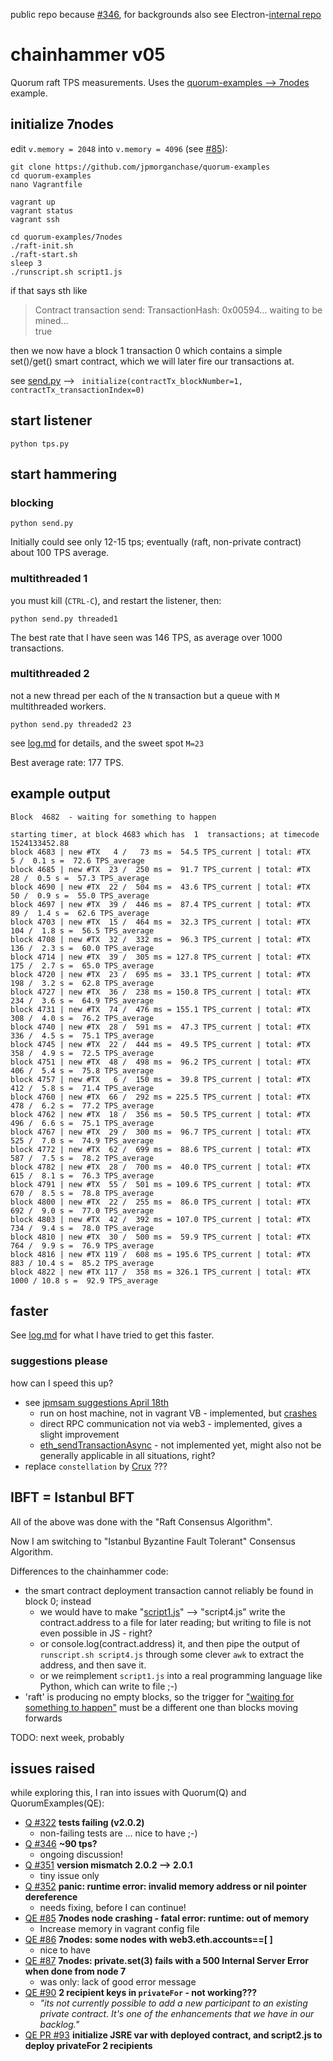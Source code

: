 public repo because [#346](https://github.com/jpmorganchase/quorum/issues/346), for backgrounds also see Electron-[internal repo](https://gitlab.com/electronDLT/training-material/blob/master/EEA/Quorum-consensus.md)
# chainhammer v05
Quorum raft TPS measurements. Uses the [quorum-examples --> 7nodes](https://github.com/jpmorganchase/quorum-examples/blob/master/examples/7nodes/README.md) example.

## initialize 7nodes

edit `v.memory = 2048` into `v.memory = 4096` (see [#85](https://github.com/jpmorganchase/quorum-examples/issues/85)):
```
git clone https://github.com/jpmorganchase/quorum-examples
cd quorum-examples
nano Vagrantfile
```

```
vagrant up
vagrant status
vagrant ssh
```

```
cd quorum-examples/7nodes
./raft-init.sh
./raft-start.sh
sleep 3
./runscript.sh script1.js
```
if that says sth like

> Contract transaction send: TransactionHash: 0x00594... waiting to be mined...  
> true

then we now have a block 1 transaction 0 which contains a simple set()/get() smart contract, which we will later fire our transactions at.

see [send.py](send.py) --> ` initialize(contractTx_blockNumber=1, contractTx_transactionIndex=0)`


## start listener

```
python tps.py
```

## start hammering

### blocking
```
python send.py
```

Initially could see only 12-15 tps; eventually (raft, non-private contract) about 100 TPS average.

### multithreaded 1

you must kill (`CTRL-C`), and restart the listener, then:

```
python send.py threaded1
```
 
The best rate that I have seen was 146 TPS, as average over 1000 transactions.


### multithreaded 2
not a new thread per each of the `N` transaction but a queue with `M` multithreaded workers. 

```
python send.py threaded2 23
```

see [log.md](log.md) for details, and the sweet spot `M=23`

Best average rate: 177 TPS.

## example output

```
Block  4682  - waiting for something to happen

starting timer, at block 4683 which has  1  transactions; at timecode 1524133452.88
block 4683 | new #TX   4 /   73 ms =  54.5 TPS_current | total: #TX    5 /  0.1 s =  72.6 TPS_average
block 4685 | new #TX  23 /  250 ms =  91.7 TPS_current | total: #TX   28 /  0.5 s =  57.3 TPS_average
block 4690 | new #TX  22 /  504 ms =  43.6 TPS_current | total: #TX   50 /  0.9 s =  55.0 TPS_average
block 4697 | new #TX  39 /  446 ms =  87.4 TPS_current | total: #TX   89 /  1.4 s =  62.6 TPS_average
block 4703 | new #TX  15 /  464 ms =  32.3 TPS_current | total: #TX  104 /  1.8 s =  56.5 TPS_average
block 4708 | new #TX  32 /  332 ms =  96.3 TPS_current | total: #TX  136 /  2.3 s =  60.0 TPS_average
block 4714 | new #TX  39 /  305 ms = 127.8 TPS_current | total: #TX  175 /  2.7 s =  65.0 TPS_average
block 4720 | new #TX  23 /  695 ms =  33.1 TPS_current | total: #TX  198 /  3.2 s =  62.8 TPS_average
block 4727 | new #TX  36 /  238 ms = 150.8 TPS_current | total: #TX  234 /  3.6 s =  64.9 TPS_average
block 4731 | new #TX  74 /  476 ms = 155.1 TPS_current | total: #TX  308 /  4.0 s =  76.2 TPS_average
block 4740 | new #TX  28 /  591 ms =  47.3 TPS_current | total: #TX  336 /  4.5 s =  75.1 TPS_average
block 4745 | new #TX  22 /  444 ms =  49.5 TPS_current | total: #TX  358 /  4.9 s =  72.5 TPS_average
block 4751 | new #TX  48 /  498 ms =  96.2 TPS_current | total: #TX  406 /  5.4 s =  75.8 TPS_average
block 4757 | new #TX   6 /  150 ms =  39.8 TPS_current | total: #TX  412 /  5.8 s =  71.4 TPS_average
block 4760 | new #TX  66 /  292 ms = 225.5 TPS_current | total: #TX  478 /  6.2 s =  77.2 TPS_average
block 4762 | new #TX  18 /  356 ms =  50.5 TPS_current | total: #TX  496 /  6.6 s =  75.1 TPS_average
block 4767 | new #TX  29 /  300 ms =  96.7 TPS_current | total: #TX  525 /  7.0 s =  74.9 TPS_average
block 4772 | new #TX  62 /  699 ms =  88.6 TPS_current | total: #TX  587 /  7.5 s =  78.2 TPS_average
block 4782 | new #TX  28 /  700 ms =  40.0 TPS_current | total: #TX  615 /  8.1 s =  76.3 TPS_average
block 4791 | new #TX  55 /  501 ms = 109.6 TPS_current | total: #TX  670 /  8.5 s =  78.8 TPS_average
block 4800 | new #TX  22 /  255 ms =  86.0 TPS_current | total: #TX  692 /  9.0 s =  77.0 TPS_average
block 4803 | new #TX  42 /  392 ms = 107.0 TPS_current | total: #TX  734 /  9.4 s =  78.0 TPS_average
block 4810 | new #TX  30 /  500 ms =  59.9 TPS_current | total: #TX  764 /  9.9 s =  76.9 TPS_average
block 4816 | new #TX 119 /  608 ms = 195.6 TPS_current | total: #TX  883 / 10.4 s =  85.2 TPS_average
block 4822 | new #TX 117 /  358 ms = 326.1 TPS_current | total: #TX 1000 / 10.8 s =  92.9 TPS_average
```

## faster

See [log.md](log.md) for what I have tried to get this faster.

### suggestions please
how can I speed this up?

* see [jpmsam suggestions April 18th](https://github.com/jpmorganchase/quorum/issues/346#issuecomment-382523147)
  * run on host machine, not in vagrant VB - implemented, but [crashes](https://github.com/jpmorganchase/quorum/issues/352)
  * direct RPC communication not via web3 - implemented, gives a slight improvement
  * [eth_sendTransactionAsync](https://www.google.co.uk/search?q="eth_sendTransactionAsync") - not implemented yet, might also not be generally applicable in all situations, right?
* replace `constellation` by [Crux](https://github.com/blk-io/crux) ???


## IBFT = Istanbul BFT
All of the above was done with the "Raft Consensus Algorithm".

Now I am switching to "Istanbul Byzantine Fault Tolerant" Consensus Algorithm.

Differences to the chainhammer code:

* the smart contract deployment transaction cannot reliably be found in block 0; instead 
  * we would have to make "[script1.js](https://github.com/drandreaskrueger/quorum-examples/blob/master/examples/7nodes/script1.js)" --> "script4.js" write the contract.address to a file for later reading; but writing to file is not even possible in JS - right?
  * or console.log(contract.address) it, and then pipe the output of `runscript.sh script4.js` through some clever `awk` to extract the address, and then save it. 
  * or we reimplement `script1.js` into a real programming language like Python, which can write to file ;-)
* 'raft' is producing no empty blocks, so the trigger for ["waiting for something to happen"](https://gitlab.com/electronDLT/chainhammer/blob/ca97cf5de66df03b26e3bf28f2a0ca9a621cc781/tps.py#L108-110) must be a different one than blocks moving forwards

TODO: next week, probably
  
## issues raised
while exploring this, I ran into issues with Quorum(Q) and QuorumExamples(QE):

* [Q #322](https://github.com/jpmorganchase/quorum/issues/322) **tests failing (v2.0.2)** 
  * non-failing tests are ... nice to have ;-)
* [Q #346](https://github.com/jpmorganchase/quorum/issues/346) **~90 tps?** 
  * ongoing discussion!
* [Q #351](https://github.com/jpmorganchase/quorum/issues/351) **version mismatch 2.0.2 --> 2.0.1** 
  * tiny issue only
* [Q #352](https://github.com/jpmorganchase/quorum/issues/352) **panic: runtime error: invalid memory address or nil pointer dereference** 
  * needs fixing, before I can continue!
* [QE #85](https://github.com/jpmorganchase/quorum-examples/issues/85) **7nodes node crashing - fatal error: runtime: out of memory**
  * Increase memory in vagrant config file
* [QE #86](https://github.com/jpmorganchase/quorum-examples/issues/86) **7nodes: some nodes with web3.eth.accounts==[ ]** 
  * nice to have
* [QE #87](https://github.com/jpmorganchase/quorum-examples/issues/87) **7nodes: private.set(3) fails with a 500 Internal Server Error when done from node 7**
  * was only: lack of good error message
* [QE #90](https://github.com/jpmorganchase/quorum-examples/issues/90) **2 recipient keys in `privateFor` - not working???** 
  * *"its not currently possible to add a new participant to an existing private contract. It's one of the enhancements that we have in our backlog."*
* [QE PR #93](https://github.com/jpmorganchase/quorum-examples/pull/93) **initialize JSRE var with deployed contract, and script2.js to deploy privateFor 2 recipients**


